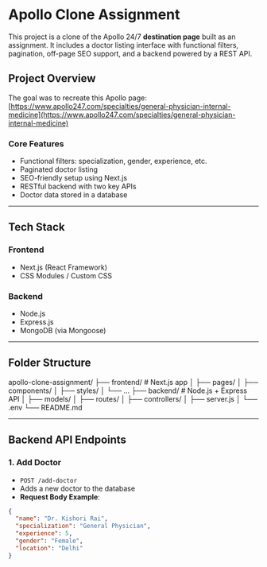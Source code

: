 # Apollo Clone Assignment

This project is a clone of the Apollo 24/7 **destination page** built as an assignment. It includes a doctor listing interface with functional filters, pagination, off-page SEO support, and a backend powered by a REST API.

## Project Overview

The goal was to recreate this Apollo page:  
[https://www.apollo247.com/specialties/general-physician-internal-medicine](https://www.apollo247.com/specialties/general-physician-internal-medicine)

### Core Features

- Functional filters: specialization, gender, experience, etc.
- Paginated doctor listing
- SEO-friendly setup using Next.js
- RESTful backend with two key APIs
- Doctor data stored in a database

---

## Tech Stack

### Frontend
- Next.js (React Framework)
- CSS Modules / Custom CSS

### Backend
- Node.js
- Express.js
- MongoDB (via Mongoose)

---

## Folder Structure

apollo-clone-assignment/
├── frontend/ # Next.js app
│ ├── pages/
│ ├── components/
│ ├── styles/
│ └── ...
├── backend/ # Node.js + Express API
│ ├── models/
│ ├── routes/
│ ├── controllers/
│ ├── server.js
│ └── .env
└── README.md



---

## Backend API Endpoints

### 1. **Add Doctor**
- `POST /add-doctor`
- Adds a new doctor to the database
- **Request Body Example**:
```json
{
  "name": "Dr. Kishori Rai",
  "specialization": "General Physician",
  "experience": 5,
  "gender": "Female",
  "location": "Delhi"
}
